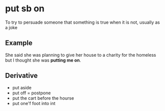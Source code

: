 # put sb on

To try to persuade someone that something is true when it is not, usually as a joke

## Example

She said she was planning to give her house to a charity for the homeless but I thought she was **putting me on**.

## Derivative

+  put aside
+  put off = postpone
+  put the cart before the hourse
+  put one'f foot into int
